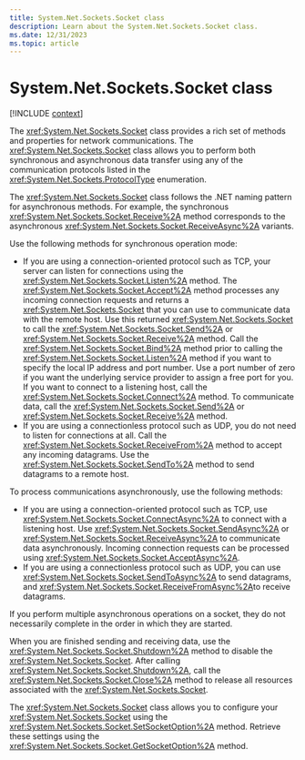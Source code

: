 ```yaml
---
title: System.Net.Sockets.Socket class
description: Learn about the System.Net.Sockets.Socket class.
ms.date: 12/31/2023
ms.topic: article
---
```

# System.Net.Sockets.Socket class

[!INCLUDE [context](includes/context.md)]

The <xref:System.Net.Sockets.Socket> class provides a rich set of methods and properties for network communications. The <xref:System.Net.Sockets.Socket> class allows you to perform both synchronous and asynchronous data transfer using any of the communication protocols listed in the <xref:System.Net.Sockets.ProtocolType> enumeration.

The <xref:System.Net.Sockets.Socket> class follows the .NET naming pattern for asynchronous methods. For example, the synchronous <xref:System.Net.Sockets.Socket.Receive%2A> method corresponds to the asynchronous <xref:System.Net.Sockets.Socket.ReceiveAsync%2A> variants.

Use the following methods for synchronous operation mode:

- If you are using a connection-oriented protocol such as TCP, your server can listen for connections using the <xref:System.Net.Sockets.Socket.Listen%2A> method. The <xref:System.Net.Sockets.Socket.Accept%2A> method processes any incoming connection requests and returns a <xref:System.Net.Sockets.Socket> that you can use to communicate data with the remote host. Use this returned <xref:System.Net.Sockets.Socket> to call the <xref:System.Net.Sockets.Socket.Send%2A> or <xref:System.Net.Sockets.Socket.Receive%2A> method. Call the <xref:System.Net.Sockets.Socket.Bind%2A> method prior to calling the <xref:System.Net.Sockets.Socket.Listen%2A> method if you want to specify the local IP address and port number. Use a port number of zero if you want the underlying service provider to assign a free port for you. If you want to connect to a listening host, call the <xref:System.Net.Sockets.Socket.Connect%2A> method. To communicate data, call the <xref:System.Net.Sockets.Socket.Send%2A> or <xref:System.Net.Sockets.Socket.Receive%2A> method.
- If you are using a connectionless protocol such as UDP, you do not need to listen for connections at all. Call the <xref:System.Net.Sockets.Socket.ReceiveFrom%2A> method to accept any incoming datagrams. Use the <xref:System.Net.Sockets.Socket.SendTo%2A> method to send datagrams to a remote host.

To process communications asynchronously, use the following methods:

- If you are using a connection-oriented protocol such as TCP, use <xref:System.Net.Sockets.Socket.ConnectAsync%2A> to connect with a listening host. Use <xref:System.Net.Sockets.Socket.SendAsync%2A> or <xref:System.Net.Sockets.Socket.ReceiveAsync%2A> to communicate data asynchronously. Incoming connection requests can be processed using <xref:System.Net.Sockets.Socket.AcceptAsync%2A>.
- If you are using a connectionless protocol such as UDP, you can use <xref:System.Net.Sockets.Socket.SendToAsync%2A> to send datagrams, and <xref:System.Net.Sockets.Socket.ReceiveFromAsync%2A>to receive datagrams.

If you perform multiple asynchronous operations on a socket, they do not necessarily complete in the order in which they are started.

When you are finished sending and receiving data, use the <xref:System.Net.Sockets.Socket.Shutdown%2A> method to disable the <xref:System.Net.Sockets.Socket>. After calling <xref:System.Net.Sockets.Socket.Shutdown%2A>, call the <xref:System.Net.Sockets.Socket.Close%2A> method to release all resources associated with the <xref:System.Net.Sockets.Socket>.

The <xref:System.Net.Sockets.Socket> class allows you to configure your <xref:System.Net.Sockets.Socket> using the <xref:System.Net.Sockets.Socket.SetSocketOption%2A> method. Retrieve these settings using the <xref:System.Net.Sockets.Socket.GetSocketOption%2A> method.
